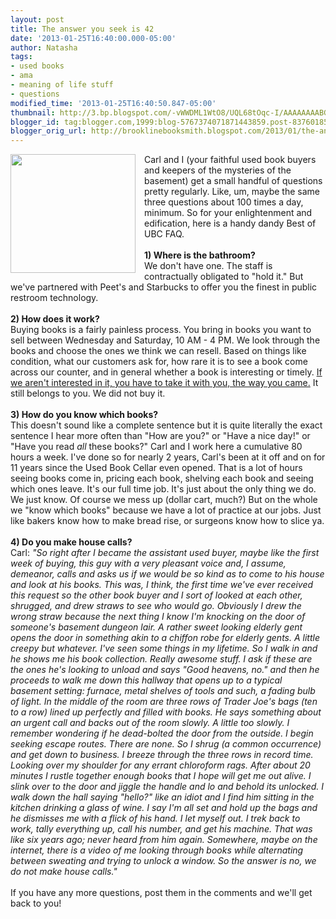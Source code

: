 ```yaml
---
layout: post
title: The answer you seek is 42
date: '2013-01-25T16:40:00.000-05:00'
author: Natasha
tags:
- used books
- ama
- meaning of life stuff
- questions
modified_time: '2013-01-25T16:40:50.847-05:00'
thumbnail: http://3.bp.blogspot.com/-vWWDML1WtO8/UQL68tOqc-I/AAAAAAAABG0/UqROq68maq4/s72-c/ubc_werd.jpg
blogger_id: tag:blogger.com,1999:blog-5767374071871443859.post-8376018577386628869
blogger_orig_url: http://brooklinebooksmith.blogspot.com/2013/01/the-answer-you-seek-is-42.html
---
```


<div class="separator" style="clear: both; text-align: center;"><a href="http://3.bp.blogspot.com/-vWWDML1WtO8/UQL68tOqc-I/AAAAAAAABG0/UqROq68maq4/s1600/ubc_werd.jpg" imageanchor="1" style="clear: left; float: left; margin-bottom: 1em; margin-right: 1em;"><img border="0" height="190" src="http://3.bp.blogspot.com/-vWWDML1WtO8/UQL68tOqc-I/AAAAAAAABG0/UqROq68maq4/s200/ubc_werd.jpg" width="200" /></a></div>Carl and I (your faithful used book buyers and keepers of the mysteries of the basement) get a small handful of questions pretty regularly. Like, um, maybe the same three questions about 100 times a day, minimum. So for your enlightenment and edification, here is a handy dandy Best of UBC FAQ.<br /><br /><b>1) Where is the bathroom?</b><br />We don't have one. The staff is contractually obligated to "hold it." But we've partnered with Peet's and Starbucks to offer you the finest in public restroom technology.<br /><i><br /></i><b>2) How does it work?</b><br />Buying books is a fairly painless process. You bring in books you want to sell between Wednesday and Saturday, 10 AM - 4 PM. We look through the books and choose the ones we think we can resell. Based on things like condition, what our customers ask for, how rare it is to see a book come across our counter, and in general whether a book is interesting or timely. <a href="http://brooklinebooksmith.blogspot.com/2012/02/yes-i-mean-you-have-to-take-these-back.html">If we aren't interested in it, you have to take it with you, the way you came.</a> It still belongs to you. We did not buy it.<br /><br /><b>3) How do you know which books?</b><br />This doesn't sound like a complete sentence but it is quite literally the exact sentence I hear more often than "How are you?" or "Have a nice day!" or "Have you read <i>all </i>these books?" Carl and I work here a cumulative 80 hours a week. I've done so for nearly 2 years, Carl's been at it off and on for 11 years since the Used Book Cellar even opened. That is a lot of hours seeing books come in, pricing each book, shelving each book and seeing which ones leave. It's our full time job. It's just about the only thing we do. We just know. Of course we mess up (dollar cart, much?) But on the whole we "know which books" because we have a lot of practice at our jobs. Just like bakers know how to make bread rise, or surgeons know how to slice ya.<br /><br /><b>4) Do you make house calls?</b><br />Carl: <i>"So right after I became the assistant used buyer, maybe like the first week of buying, this guy with a very pleasant voice and, I assume, demeanor, calls and asks us if we would be so kind as to come to his house and look at his books. This was, I think, the first time we've ever received this request so the other book buyer and I sort of looked at each other, shrugged, and drew straws to see who would go. Obviously I drew the wrong straw because the next thing I know I'm knocking on the door of someone's basement dungeon lair. A rather sweet looking elderly gent opens the door in something akin to a chiffon robe for elderly gents. A little creepy but whatever. I've seen some things in my lifetime. So I walk in and he shows me his book collection. Really awesome stuff. I ask if these are the ones he's looking to unload and says "Good heavens, no." and then he proceeds to walk me down this hallway that opens up to a typical basement setting: furnace, metal shelves of tools and such, a fading bulb of light. In the middle of the room are three rows of Trader Joe's bags (ten to a row) lined up perfectly and filled with books. He says something about an urgent call and backs out of the room slowly. A little too slowly. I remember wondering if he dead-bolted the door from the outside. I begin seeking escape routes. There are none. So I shrug (a common&nbsp;occurrence) and get down to business. I breeze through the three rows in record time. Looking over my shoulder for any errant chloroform rags. After about 20 minutes I rustle together enough books that I hope will get me out alive. I slink over to the door and jiggle the handle and lo and behold its unlocked. I walk down the hall saying "hello?" like an idiot and I find him sitting in the kitchen drinking a glass of wine. I say I'm all set and hold up the bags and he dismisses me with a flick of his hand. I let myself out. I trek back to work, tally everything up, call his number, and get his machine. That was like six years ago; never heard from him again. Somewhere, maybe on the internet, there is a video of me looking through books while alternating between sweating and trying to unlock a window. So the answer is no, we do not make house calls."</i><br /><i><br /></i>If you have any more questions, post them in the comments and we'll get back to you!<br /><br />